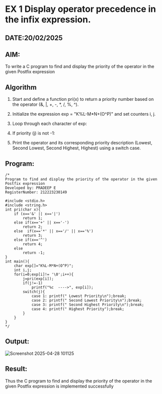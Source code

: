 # EX 1 Display operator precedence in the infix expression.
## DATE:20/02/2025
## AIM:
To write a C program to find and display the priority of the operator in the given Postfix expression

## Algorithm
1. Start and define a function pri(x) to return a priority number based on the operator (&, |, +, -, *, /, %, ^).

2. Initialize the expression exp = "K%L-M*N+(O^P)" and set counters i, j.

3. Loop through each character of exp:

4. If priority (j) is not -1:

5. Print the operator and its corresponding priority description (Lowest, Second Lowest, Second Highest, Highest) using a switch case.


## Program:
```
/*
Program to find and display the priority of the operator in the given Postfix expression
Developed by: PRADEEP E
RegisterNumber: 212223230149

#include <stdio.h>
#include <string.h>
int pri(char x){
    if (x=='&' || x=='|')
        return 1;
    else if(x=='+' || x=='-')
        return 2;
    else  if(x=='*' || x=='/' || x=='%')
        return 3;
    else if(x=='^')
        return 4;
    else
        return -1;
}
int main(){
    char exp[]="K%L-M*N+(O^P)";
    int i,j;
    for(i=0;exp[i]!= '\0';i++){
        j=pri(exp[i]);
        if(j!=-1)
            printf("%c  ---->", exp[i]);
        switch(j){
            case 1: printf(" Lowest Priority\n");break;
            case 2: printf(" Second Lowest Priority\n");break;
            case 3: printf(" Second Highest Priority\n");break;
            case 4: printf(" Highest Priority");break;
        }
    }
} 
*/
```

## Output:

![Screenshot 2025-04-28 101125](https://github.com/user-attachments/assets/e588bd8e-e0bb-4fb4-90e1-fdcef1101942)


## Result:
Thus the C program to find and display the priority of the operator in the given Postfix expression is implemented successfully
